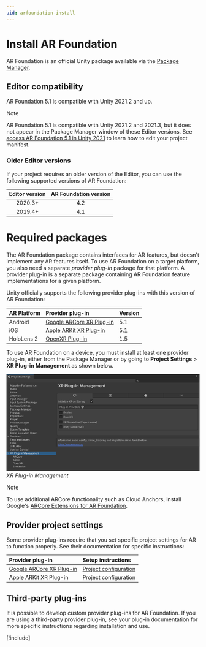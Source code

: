 ```yaml
---
uid: arfoundation-install
---
```

# Install AR Foundation

AR Foundation is an official Unity package available via the [Package Manager](https://learn.unity.com/tutorial/the-package-manager).

## Editor compatibility

AR Foundation 5.1 is compatible with Unity 2021.2 and up.

> [!NOTE]
> AR Foundation 5.1 is compatible with Unity 2021.2 and 2021.3, but it does not appear in the Package Manager window of these Editor versions. See [access AR Foundation 5.1 in Unity 2021](xref:arfoundation-edit-your-project-manifest) to learn how to edit your project manifest.

### Older Editor versions

If your project requires an older version of the Editor, you can use the following supported versions of AR Foundation:

| Editor version | AR Foundation version |
| :------------: | :-------------------: |
|     2020.3+    |          4.2          |
|     2019.4+    |          4.1          |

# Required packages

The AR Foundation package contains interfaces for AR features, but doesn't implement any AR features itself. To use AR Foundation on a target platform, you also need a separate *provider plug-in* package for that platform. A provider plug-in is a separate package containing AR Foundation feature implementations for a given platform.

Unity officially supports the following provider plug-ins with this version of AR Foundation:

| AR Platform | Provider plug-in                                                                                        | Version |
| :---------- | :------------------------------------------------------------------------------------------------------ | :------ |
| Android     | [Google ARCore XR Plug-in](https://docs.unity3d.com/Packages/com.unity.xr.arcore@5.1/manual/index.html) |   5.1   |
| iOS         | [Apple ARKit XR Plug-in](https://docs.unity3d.com/Packages/com.unity.xr.arkit@5.1/manual/index.html)    |   5.1   |
| HoloLens 2  | [OpenXR Plug-in](https://docs.unity3d.com/Packages/com.unity.xr.openxr@1.5/manual/index.html)           |   1.5   |

To use AR Foundation on a device, you must install at least one provider plug-in, either from the Package Manager or by going to **Project Settings** > **XR Plug-in Management** as shown below.

![The XR Plug-in Management category of the Project Settings window displays an interface for downloading AR Foundation provider plug-ins for supported platforms](../images/enable-arcore-plugin.png)<br/>*XR Plug-in Management*

> [!NOTE]
> To use additional ARCore functionality such as Cloud Anchors, install Google's [ARCore Extensions for AR Foundation](https://developers.google.com/ar/develop/unity-arf).

## Provider project settings

Some provider plug-ins require that you set specific project settings for AR to function properly. See their documentation for specific instructions:

| Provider plug-in | Setup instructions |
| :--------------- | :----------------- |
| [Google ARCore XR Plug-in](https://docs.unity3d.com/Packages/com.unity.xr.arcore@5.1/manual/index.html) | [Project configuration](https://docs.unity3d.com/Packages/com.unity.xr.arcore@5.1/manual/project-configuration-arcore.html) |
| [Apple ARKit XR Plug-in](https://docs.unity3d.com/Packages/com.unity.xr.arkit@5.1/manual/index.html) | [Project configuration](https://docs.unity3d.com/Packages/com.unity.xr.arkit@5.1/manual/project-configuration-arkit.html) |


## Third-party plug-ins

It is possible to develop custom provider plug-ins for AR Foundation. If you are using a third-party provider plug-in, see your plug-in documentation for more specific instructions regarding installation and use.

[!include[](../snippets/apple-arkit-trademark.md)]
